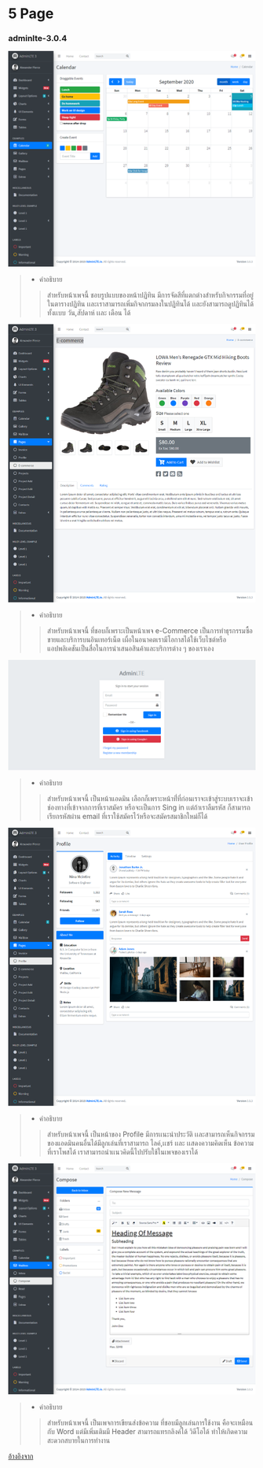 # 5 Page 
### adminlte-3.0.4

![Image](https://raw.githubusercontent.com/mim321/cpsc321_hci/master/CPSC321_hci4/1.png)
> * คำอธิบาย
>> สำหรับหน้าเพจนี้ ชอบรูปแบบของหน้าปฏิทิน มีการจัดสีที่แตกต่างสำหรับกิจกรรมที่อยู่ในตารางปฏิทิน เเละเราสามารถเพิ่มกิจกกรมลงในปฏิทินได้
เเละยังสามารถดูปฏิทินได้ทั้งเเบบ วัน,สัปดาห์ เเละ เดือน ได้ 

![Image](https://raw.githubusercontent.com/mim321/cpsc321_hci/master/CPSC321_hci4/2.png)
> * คำอธิบาย
>> สำหรับหน้าเพจนี้ ที่ชอบก็เพราะเป็นหน้าเพจ e-Commerce เป็นการทำธุรกรรมซื้อขายและบริการบนอินเทอร์เน็ต 
เผื่อในอนาคตเรามีโอกาสได้ใช้เว็บไซต์หรือแอปพลิเคชันเป็นสื่อในการนำเสนอสินค้าและบริการต่าง ๆ ของเราเอง

![Image](https://raw.githubusercontent.com/mim321/cpsc321_hci/master/CPSC321_hci4/3.png)
> * คำอธิบาย
>> สำหรับหน้าเพจนี้ เป็นหน้าแอดมิน เลือกก็เพราะหน้าที่่ที่ก่อนเราจะเข้าสู่ระบบเราจะเข้าช่องทางที่เข้าจากการที่เราสมัคร หรือจะเป็นการ Sing in 
เเต่ถ้าเราลืมรหัส ก็สามารถเรียกรหัสผ่าน email ที่เราใช้สมัครไว้หรือจะสมัครสมาชิกใหม่ก็ได้

![Image](https://raw.githubusercontent.com/mim321/cpsc321_hci/master/CPSC321_hci4/4.png)
> * คำอธิบาย
>> สำหรับหน้าเพจนี้ เป็นหน้าของ Profile มีการเเนะนำประวัติ เเละสามารถเห็นกิจกรรมของแอดมินคนอื่นได้มีลูกเล่นที่เราสามารถ ไลค์,เเชร์ เเละ เเสดงความคิดเห็น 
ข้อความที่เราโพสได้ เราสามารถนำเเนวคิดนี้ไปปรับใช้ในเพจของเราได้

![Image](https://raw.githubusercontent.com/mim321/cpsc321_hci/master/CPSC321_hci4/5.png)
> * คำอธิบาย
>> สำหรับหน้าเพจนี้ เป็นเพจการเขียนส่งข้อความ ที่ชอบมีลูกเล่นการใช้งาน คือจะเหมือนกับ Word แต่มีเพิ่มเติมมี Header สามารถแทรกลิงค์ได้ วิดีโอได้ ทำให้เกิดความสะดวกสบายในการทำงาน


[อ้างอิงจาก](https://adminlte.io/themes/v3/index.html?fbclid=IwAR0TJ0-lNfRSt-S45jLML6fVTid3yJUTh__RnVMuo8R37n2xDFf0MA0HxNY)

